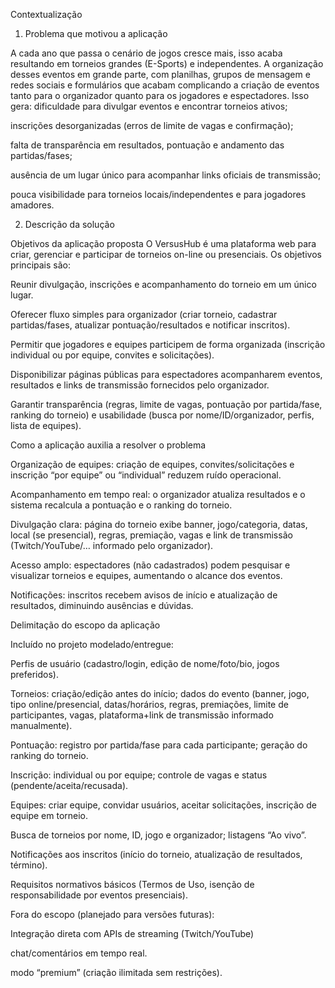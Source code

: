Contextualização

1) Problema que motivou a aplicação

A cada ano que passa o cenário de jogos cresce mais, isso acaba resultando em torneios grandes (E-Sports) e  independentes. A organização desses eventos em grande parte, com planilhas, grupos de mensagem e redes sociais e formulários que acabam complicando a criação de eventos tanto para o organizador quanto para os jogadores e espectadores. Isso gera:
dificuldade para divulgar eventos e encontrar torneios ativos;


inscrições desorganizadas (erros de limite de vagas e confirmação);


falta de transparência em resultados, pontuação e andamento das partidas/fases;


ausência de um lugar único para acompanhar links oficiais de transmissão;


pouca visibilidade para torneios locais/independentes e para jogadores amadores.


2) Descrição da solução

Objetivos da aplicação proposta
O VersusHub é uma plataforma web para criar, gerenciar e participar de torneios on-line ou presenciais. Os objetivos principais são:

Reunir divulgação, inscrições e acompanhamento do torneio em um único lugar.


Oferecer fluxo simples para organizador (criar torneio, cadastrar partidas/fases, atualizar pontuação/resultados e notificar inscritos).


Permitir que jogadores e equipes participem de forma organizada (inscrição individual ou por equipe, convites e solicitações).


Disponibilizar páginas públicas para espectadores acompanharem eventos, resultados e links de transmissão fornecidos pelo organizador.


Garantir transparência (regras, limite de vagas, pontuação por partida/fase, ranking do torneio) e usabilidade (busca por nome/ID/organizador, perfis, lista de equipes).

Como a aplicação auxilia a resolver o problema


Organização de equipes: criação de equipes, convites/solicitações e inscrição “por equipe” ou “individual” reduzem ruído operacional.


Acompanhamento em tempo real: o organizador atualiza resultados e o sistema recalcula a pontuação e o ranking do torneio.


Divulgação clara: página do torneio exibe banner, jogo/categoria, datas, local (se presencial), regras, premiação, vagas e link de transmissão (Twitch/YouTube/… informado pelo organizador).


Acesso amplo: espectadores (não cadastrados) podem pesquisar e visualizar torneios e equipes, aumentando o alcance dos eventos.


Notificações: inscritos recebem avisos de início e atualização de resultados, diminuindo ausências e dúvidas.


Delimitação do escopo da aplicação 

Incluído no projeto modelado/entregue:

Perfis de usuário (cadastro/login, edição de nome/foto/bio, jogos preferidos).


Torneios: criação/edição antes do início; dados do evento (banner, jogo, tipo online/presencial, datas/horários, regras, premiações, limite de participantes, vagas, plataforma+link de transmissão informado manualmente).


Pontuação: registro por partida/fase para cada participante; geração do ranking do torneio.


Inscrição: individual ou por equipe; controle de vagas e status (pendente/aceita/recusada).


Equipes: criar equipe, convidar usuários, aceitar solicitações, inscrição de equipe em torneio.


Busca de torneios por nome, ID, jogo e organizador; listagens “Ao vivo”.


Notificações aos inscritos (início do torneio, atualização de resultados, término).


Requisitos normativos básicos (Termos de Uso, isenção de responsabilidade por eventos presenciais).


Fora do escopo (planejado para versões futuras):

Integração direta com APIs de streaming (Twitch/YouTube) 

chat/comentários em tempo real.


modo “premium” (criação ilimitada sem restrições).

